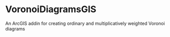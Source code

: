 VoronoiDiagramsGIS
==================

An ArcGIS addin for creating ordinary and multiplicatively weighted Voronoi diagrams
